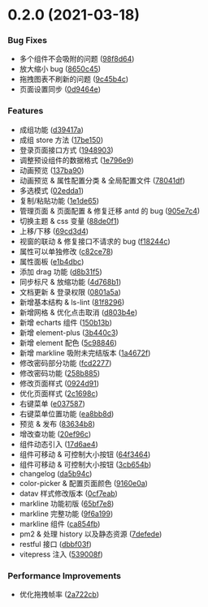 # 0.2.0 (2021-03-18)

### Bug Fixes

- 多个组件不会吸附的问题 ([98f8d64](https://gitee.com/cq360/view/commits/98f8d649816803b8be05ebf8c3cd5e5dd36b0aef))
- 放大缩小 bug ([8650c45](https://gitee.com/cq360/view/commits/8650c45be57dd0dc7ccf74884977ee695836cbfc))
- 拖拽图表不刷新的问题 ([9c45b4c](https://gitee.com/cq360/view/commits/9c45b4c870df817e79a9694f4355f44bc28489a6))
- 页面设置同步 ([0d9464e](https://gitee.com/cq360/view/commits/0d9464ee6d116abb893386332067846dd632d10e))

### Features

- 成组功能 ([d39417a](https://gitee.com/cq360/view/commits/d39417ab91e5d7183b8d481eb140c022391a8a63))
- 成组 store 方法 ([17be150](https://gitee.com/cq360/view/commits/17be1506e1b7d8343a314a822040703a735c883e))
- 登录页面接口方式 ([1948903](https://gitee.com/cq360/view/commits/1948903f22c0e7d3c5e671244581185e2acce570))
- 调整预设组件的数据格式 ([1e796e9](https://gitee.com/cq360/view/commits/1e796e91df630268ba8e8c18a9a95e40659413b8))
- 动画预览 ([137ba90](https://gitee.com/cq360/view/commits/137ba906e1c585334f4638e99c0ea30d6f249404))
- 动画预览 & 属性配置分类 & 全局配置文件 ([78041df](https://gitee.com/cq360/view/commits/78041df18416dcdb992ee47bb7d8305c64d57b2b))
- 多选模式 ([02edda1](https://gitee.com/cq360/view/commits/02edda103f67bfc7faf0bb312d57e4ef4f8a18b6))
- 复制/粘贴功能 ([1e1de65](https://gitee.com/cq360/view/commits/1e1de65babdcd8938732a6ea1d921ca4d2e057c8))
- 管理页面 & 页面配置 & 修复迁移 antd 的 bug ([905e7c4](https://gitee.com/cq360/view/commits/905e7c4a1c2c12d6c56749f3880fe7e5aad618bb))
- 切换主题 & css 变量 ([88de0f1](https://gitee.com/cq360/view/commits/88de0f16d340148ca4e116f95fdaa8e96bd09cfc))
- 上移/下移 ([69cd3d4](https://gitee.com/cq360/view/commits/69cd3d4ec2556cdc388146b75b5e3160866cf3d7))
- 视窗的联动 & 修复接口不请求的 bug ([f18244c](https://gitee.com/cq360/view/commits/f18244c30c8eb66d7e9b4b4ddf608824ef30f74a))
- 属性可以单独修改 ([c82ce78](https://gitee.com/cq360/view/commits/c82ce78a8eb9e2541d4e5e06f620a829aa988f5a))
- 属性面板 ([e1b4dbc](https://gitee.com/cq360/view/commits/e1b4dbca0af670b227c9fa84780d66b92ce13f06))
- 添加 drag 功能 ([d8b31f5](https://gitee.com/cq360/view/commits/d8b31f556d27a05512f6d59978883b1467b89c86))
- 同步标尺 & 放缩功能 ([4d768b1](https://gitee.com/cq360/view/commits/4d768b14bf83151360f993e02eef8a5cba106865))
- 文档更新 & 登录权限 ([0801a5a](https://gitee.com/cq360/view/commits/0801a5a975f9b5bfe6468ed446d3ba25860abe5f))
- 新增基本结构 & ls-lint ([81f8296](https://gitee.com/cq360/view/commits/81f8296889d0ad9dab8f7aa2c586aedf4f9bbcba))
- 新增网格 & 优化点击取消 ([d803b4e](https://gitee.com/cq360/view/commits/d803b4eb4a7bf9112cf8eddb59fc9c903d745d8c))
- 新增 echarts 组件 ([150b13b](https://gitee.com/cq360/view/commits/150b13bd4eb62487c48b3751356767d9136920e1))
- 新增 element-plus ([3b440c3](https://gitee.com/cq360/view/commits/3b440c3d934dc705fde32ed7a56199d2640eab49))
- 新增 element 配色 ([5c98846](https://gitee.com/cq360/view/commits/5c98846fa0f7fec19770c1e51f4709a65c6e1238))
- 新增 markline 吸附未完结版本 ([1a4672f](https://gitee.com/cq360/view/commits/1a4672fd928401f2b4c07b7d010245e0aea3b742))
- 修改密码部分功能 ([fcd2277](https://gitee.com/cq360/view/commits/fcd227729ced324658e633ac8819fffac25cf20b))
- 修改密码功能 ([258b885](https://gitee.com/cq360/view/commits/258b885be6353211d285065d04b523224ea5b8b7))
- 修改页面样式 ([0924d91](https://gitee.com/cq360/view/commits/0924d9194234cc6fabc9a53a23b431b95a4ee4e4))
- 优化页面样式 ([2c1698c](https://gitee.com/cq360/view/commits/2c1698c03acd949af5f13200140b7d411842a7c4))
- 右键菜单 ([e037587](https://gitee.com/cq360/view/commits/e03758743ac87b85a5ec954e1c9e393d600c6264))
- 右键菜单位置功能 ([ea8bb8d](https://gitee.com/cq360/view/commits/ea8bb8d0d20e19a611cfc49947b47dfaaca291af))
- 预览 & 发布 ([83634b8](https://gitee.com/cq360/view/commits/83634b8fc902f3b3a7bcefe05c88f706f4102c09))
- 增改查功能 ([20ef96c](https://gitee.com/cq360/view/commits/20ef96c0fd61085802aafc1fbb7f3bca05ee2807))
- 组件动态引入 ([17d6ae4](https://gitee.com/cq360/view/commits/17d6ae469f3298d61b4c5dd60daa1e748bee4e46))
- 组件可移动 & 可控制大小按钮 ([64f3464](https://gitee.com/cq360/view/commits/64f3464f889efd7310deb1c001f441eaf116b11e))
- 组件可移动 & 可控制大小按钮 ([3cb654b](https://gitee.com/cq360/view/commits/3cb654b0ac567d575af241a9b3f2ec5c9e033128))
- changelog ([da5b94c](https://gitee.com/cq360/view/commits/da5b94c5906440fefed60567d90dcf4d480136ca))
- color-picker & 配置页面颜色 ([9160e0a](https://gitee.com/cq360/view/commits/9160e0a4ca4d8aacca06593a67863ace346e25b1))
- datav 样式修改版本 ([0cf7eab](https://gitee.com/cq360/view/commits/0cf7eabce4d5f26d0c3fac1b20f09c701224ae4d))
- markline 功能初版 ([65bf7e8](https://gitee.com/cq360/view/commits/65bf7e8de94e4ad296515deb01a3176d96941f8b))
- markline 完整功能 ([9f6a199](https://gitee.com/cq360/view/commits/9f6a1996cc3b7885f5797a0b26f04cbe0766f24c))
- markline 组件 ([ca854fb](https://gitee.com/cq360/view/commits/ca854fbe85d53c2baab48bf25557dd610cb976fb))
- pm2 & 处理 history 以及静态资源 ([7defede](https://gitee.com/cq360/view/commits/7defede15803b8bb5ec0fd675f55e1171847daa0))
- restful 接口 ([dbbf03f](https://gitee.com/cq360/view/commits/dbbf03f9adccb41e3c7d1e49923b17de774bc444))
- vitepress 注入 ([539008f](https://gitee.com/cq360/view/commits/539008f503931b360182a65aeb3e02948a8de703))

### Performance Improvements

- 优化拖拽帧率 ([2a722cb](https://gitee.com/cq360/view/commits/2a722cb5aa52133092adecebeb2394e3c8e4a395))
